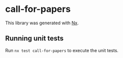 # call-for-papers

This library was generated with [Nx](https://nx.dev).

## Running unit tests

Run `nx test call-for-papers` to execute the unit tests.
